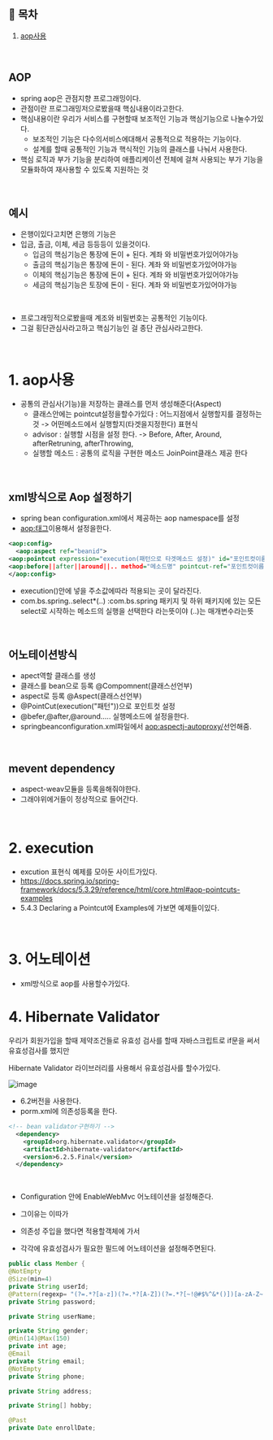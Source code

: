 ## 🔖 목차
1. [aop사용](#1-aop사용)<br/>


<br/>

## AOP
- spring aop은 관점지향 프로그래밍이다.
- 관점이란 프로그래밍저으로봤을때 핵심내용이라고한다.
- 핵심내용이란 우리가 서비스를 구현할때 보조적인 기능과 핵심기능으로 나눌수가있다.
  - 보조적인 기능은 다수의서비스에대해서 공통적으로 적용하는 기능이다.
  - 설계를 할때 공통적인 기능과 핵식적인 기능의 클래스를 나눠서 사용한다.
- 핵심 로직과 부가 기능을 분리하여 애플리케이션 전체에 걸쳐 사용되는 부가 기능을 모듈화하여 재사용할 수 있도록 지원하는 것


<br/>

## 예시
- 은행이있다고치면 은행의 기능은
- 입금, 출금,  이체, 세금 등등등이 있을것이다.
  - 입금의 핵심기능은 통장에 돈이 + 된다.  계좌 와 비밀번호가있어야가능
  - 출금의 핵심기능은 통장에 돈이 - 된다.  계좌 와 비밀번호가있어야가능
  - 이체의 핵심기능은 통장에 돈이 + 된다.  계좌 와 비밀번호가있어야가능
  - 세금의 핵심기능은 토장에 돈이 - 된다.  계좌 와 비밀번호가있어야가능

<br/>

- 프로그래밍적으로봤을때 계조와 비밀번호는 공통적인 기능이다.
- 그걸 횡단관심사라고하고 핵심기능인 걸 종단 관심사라고한다.

<br/>

# 1. aop사용
- 공통의 관심사(기능)을 저장하는 클래스를 먼저 생성해준다(Aspect)
  - 클래스안에는 pointcut설정을할수가있다 : 어느지점에서 실행할지를 결정하는 것 -> 어떤메소드에서 실행할지(타겟을지정한다) 표현식
  - advisor : 실행할 시점을 설정 한다. -> Before, After, Around, afterRetruning, afterThrowing,
  - 실행할 메소드 : 공통의 로직을 구현한 메소드 JoinPoint클래스 제공 한다
 
<br/>


## xml방식으로 Aop 설정하기
- spring bean configuration.xml에서 제공하는  aop namespace를 설정
- <aop:태그>이용해서 설정을한다.

```xml
<aop:config>
  <aop:aspect ref="beanid">
<aop:pointcut expression="execution(패턴으로 타겟메소드 설정)" id="포인트컷이름"/>
<aop:before||after||around||.. method="메소드명" pointcut-ref="포인트컷이름"/>
</aop:config>
```

- execution()안에 넣을 주소값에따라 적용되는 곳이 달라진다.
- com.bs.spring..select*(..) :com.bs.spring 패키지 및 하위 패키지에 있는 모든 select로 시작하는 메소드의 실행을 선택한다 라는뜻이야 (..)는 매개변수라는뜻
<br/>

## 어노테이션방식
- apect역할 클래스를 생성
- 클래스를 bean으로 등록 @Compomnent(클래스선언부)
- aspect로 등록 @Aspect(클래스선언부)
- \@PointCut(execution("패턴"))으로 포인트컷 설정
- \@befer,@after,@around..... 실행메소드에 설정을한다.
- springbeanconfiguration.xml파일에서 <aop:aspectj-autoproxy/>선언해줌.

<br/>

## mevent dependency
- aspect-weav모듈을 등록을해줘야한다.
- 그래야위에거들이 정상적으로 들어간다.

<br/>


# 2. execution
- excution 표현식 예제를 모아둔 사이트가있다.
- https://docs.spring.io/spring-framework/docs/5.3.29/reference/html/core.html#aop-pointcuts-examples
- 5.4.3 Declaring a Pointcut에 Examples에 가보면 예제들이있다.

<br/>

# 3. 어노테이션
- xml방식으로 aop를 사용할수가있다.




# 4. Hibernate Validator
우리가 회원가입을 할때 제약조건들로 유효성 검사를 할때 자바스크립트로 if문을 써서 유효성검사를 했지만


Hibernate Validator 라이브러리를 사용해서 유효성검사를 할수가있다.

![image](https://github.com/inhoru/TIL/assets/126074577/2de855a4-c02f-47a0-b5c8-49073be9f09c)
- 6.2버전을 사용한다.
- porm.xml에 의존성등록을 한다.

```xml
<!-- bean validator구현하기 -->
  <dependency>
    <groupId>org.hibernate.validator</groupId>
    <artifactId>hibernate-validator</artifactId>
    <version>6.2.5.Final</version>
  </dependency>
```

<br/>

- Configuration 안에 EnableWebMvc 어노테이션을 설정해준다.
- 그이유는 이따가



- 의존성 주입을 했다면 적용할객체에 가서
- 각각에 유효성검사가 필요한 필드에 어노테이션을 설정해주면된다.

```java
public class Member {
@NotEmpty
@Size(min=4)
private String userId;
@Pattern(regexp= "(?=.*?[a-z])(?=.*?[A-Z])(?=.*?[~!@#$%^&*()])[a-zA-Z~!@#$%^&*()]{8,}")
private String password;

private String userName;

private String gender;
@Min(14)@Max(150)
private int age;
@Email
private String email;
@NotEmpty
private String phone;

private String address;

private String[] hobby;

@Past
private Date enrollDate;
```
<br/>

















 
 
